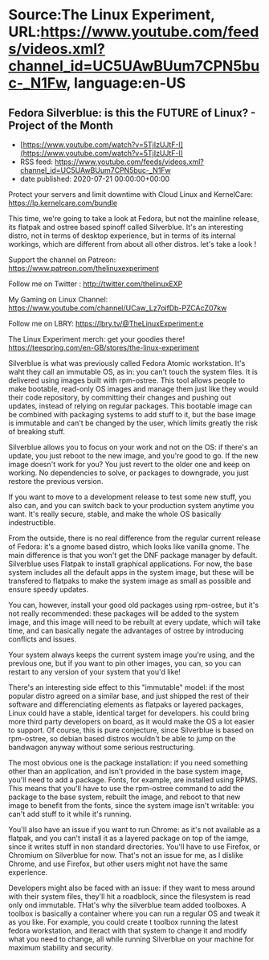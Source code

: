 # Source:The Linux Experiment, URL:https://www.youtube.com/feeds/videos.xml?channel_id=UC5UAwBUum7CPN5buc-_N1Fw, language:en-US

## Fedora Silverblue: is this the FUTURE of Linux? - Project of the Month
 - [https://www.youtube.com/watch?v=5TjIzUJtF-I](https://www.youtube.com/watch?v=5TjIzUJtF-I)
 - RSS feed: https://www.youtube.com/feeds/videos.xml?channel_id=UC5UAwBUum7CPN5buc-_N1Fw
 - date published: 2020-07-21 00:00:00+00:00

Protect your servers and limit downtime with Cloud Linux and KernelCare: https://lp.kernelcare.com/bundle

This time, we're going to take a look at Fedora, but not the mainline release, its flatpak  and ostree based spinoff called Silverblue. It's an interesting distro, not in terms of desktop experience, but in terms of its internal workings, which are different from about all other distros. let's take a look !

Support the channel on Patreon: 
https://www.patreon.com/thelinuxexperiment

Follow me on Twitter : http://twitter.com/thelinuxEXP

My Gaming on Linux Channel: https://www.youtube.com/channel/UCaw_Lz7oifDb-PZCAcZ07kw

Follow me on LBRY: https://lbry.tv/@TheLinuxExperiment:e

The Linux Experiment merch: get your goodies there! https://teespring.com/en-GB/stores/the-linux-experiment

Silverblue is what was previously called Fedora Atomic workstation. It's waht they call an immutable OS, as in: you can't touch the system files. It is delivered using images built with rpm-ostree. This tool allows people to make bootable, read-only OS images and manage them just like they would their code repository, by committing their changes and pushing out updates, instead of relying on regular packages. This bootable image can be combined with packaging systems to add stuff to it, but the base image is immutable and can't be changed by the user, which limits greatly the risk of breaking stuff.

Silverblue allows you to focus on your work and not on the OS: if there's an update, you just reboot to the new image, and you're good to go. If the new image doesn't work for you? You just revert to the older one and keep on working. No dependencies to solve, or packages to downgrade, you just restore the previous version.

If you want to move to a development release to test some new stuff, you also can, and you can switch back to your production system anytime you want. It's really secure, stable, and make the whole OS basically indestructible.

From the outside, there is no real difference from the regular current release of Fedora: it's a gnome based distro, which looks like vanilla gnome. The main difference is that you won't get the DNF package manager by default. Silverblue uses Flatpak to install graphical applications. For now, the base system includes all the default apps in the system image, but these will be transfered to flatpaks to make the system image as small as possible and ensure speedy updates.

You can, however, install your good old packages using rpm-ostree, but it's not really recommended: these packages will be added to the system image, and this image will need to be rebuilt at every update, which will take time, and can basically negate the advantages of ostree by introducing conflicts and issues.

Your system always keeps the current system image you're using, and the previous one, but if you want to pin other images, you can, so you can restart to any version of your system that you'd like!

There's an interesting side effect to this "immutable" model: if the most popular distro agreed on a similar base, and just shipped the rest of their software and differenciating elements as flatpaks or layered packages, Linux could have a stable, identical target for developers. his could bring more third party developers on board, as it would make the OS a lot easier to support. Of course, this is pure conjecture, since Silverblue is based on rpm-ostree, so debian based distros wouldn't be able to jump on the bandwagon anyway without some serious restructuring.

The most obvious one is the package installation: if you need something other than an application, and isn't provided in the base system image, you'll need to add a package. Fonts, for example, are installed using RPMS. This means that you'll have to use the rpm-ostree command to add the package to the base system, rebuilt the image, and reboot to that new image to benefit from the fonts, since the system image isn't writable: you can't add stuff to it while it's running.

You'll also have an issue if you want to run Chrome: as it's not available as a flatpak, and you can't install it as a layered package on top of the iamge, since it writes stuff in non standard directories. You'll have to use Firefox, or Chromium on Silverblue for now. That's not an issue for me, as I dislike Chrome, and use Firefox, but other users might not have the same experience.

Developers might also be faced with an issue: if they want to mess around with their system files, they'll hit a roadblock, since the filesystem is read only ond immutable. THat's why the silverblue team added toolboxes. A toolbox is basically a container where you can run a regular OS and tweak it as you like. For example, you could create t toolbox running the latest fedora workstation, and iteract with that system to change it and modify what you need to change, all while running Silverblue on your machine for maximum stability and security.

